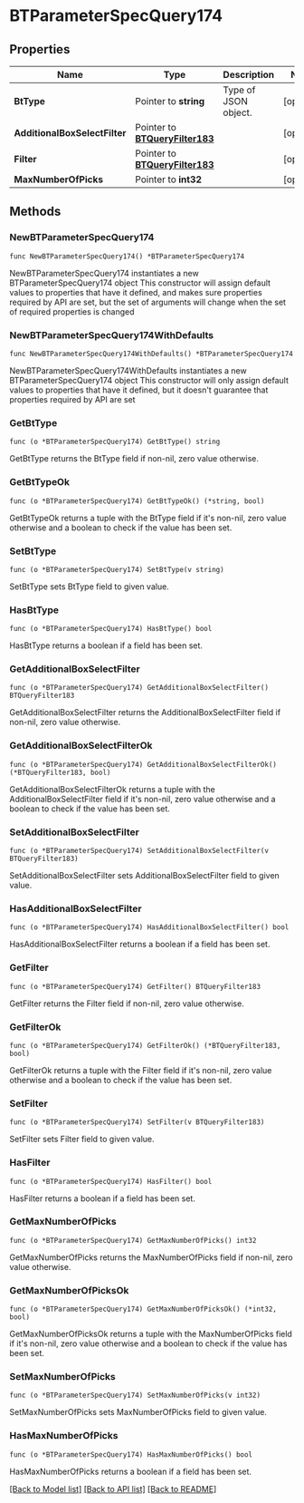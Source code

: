 # BTParameterSpecQuery174

## Properties

Name | Type | Description | Notes
------------ | ------------- | ------------- | -------------
**BtType** | Pointer to **string** | Type of JSON object. | [optional] 
**AdditionalBoxSelectFilter** | Pointer to [**BTQueryFilter183**](BTQueryFilter183.md) |  | [optional] 
**Filter** | Pointer to [**BTQueryFilter183**](BTQueryFilter183.md) |  | [optional] 
**MaxNumberOfPicks** | Pointer to **int32** |  | [optional] 

## Methods

### NewBTParameterSpecQuery174

`func NewBTParameterSpecQuery174() *BTParameterSpecQuery174`

NewBTParameterSpecQuery174 instantiates a new BTParameterSpecQuery174 object
This constructor will assign default values to properties that have it defined,
and makes sure properties required by API are set, but the set of arguments
will change when the set of required properties is changed

### NewBTParameterSpecQuery174WithDefaults

`func NewBTParameterSpecQuery174WithDefaults() *BTParameterSpecQuery174`

NewBTParameterSpecQuery174WithDefaults instantiates a new BTParameterSpecQuery174 object
This constructor will only assign default values to properties that have it defined,
but it doesn't guarantee that properties required by API are set

### GetBtType

`func (o *BTParameterSpecQuery174) GetBtType() string`

GetBtType returns the BtType field if non-nil, zero value otherwise.

### GetBtTypeOk

`func (o *BTParameterSpecQuery174) GetBtTypeOk() (*string, bool)`

GetBtTypeOk returns a tuple with the BtType field if it's non-nil, zero value otherwise
and a boolean to check if the value has been set.

### SetBtType

`func (o *BTParameterSpecQuery174) SetBtType(v string)`

SetBtType sets BtType field to given value.

### HasBtType

`func (o *BTParameterSpecQuery174) HasBtType() bool`

HasBtType returns a boolean if a field has been set.

### GetAdditionalBoxSelectFilter

`func (o *BTParameterSpecQuery174) GetAdditionalBoxSelectFilter() BTQueryFilter183`

GetAdditionalBoxSelectFilter returns the AdditionalBoxSelectFilter field if non-nil, zero value otherwise.

### GetAdditionalBoxSelectFilterOk

`func (o *BTParameterSpecQuery174) GetAdditionalBoxSelectFilterOk() (*BTQueryFilter183, bool)`

GetAdditionalBoxSelectFilterOk returns a tuple with the AdditionalBoxSelectFilter field if it's non-nil, zero value otherwise
and a boolean to check if the value has been set.

### SetAdditionalBoxSelectFilter

`func (o *BTParameterSpecQuery174) SetAdditionalBoxSelectFilter(v BTQueryFilter183)`

SetAdditionalBoxSelectFilter sets AdditionalBoxSelectFilter field to given value.

### HasAdditionalBoxSelectFilter

`func (o *BTParameterSpecQuery174) HasAdditionalBoxSelectFilter() bool`

HasAdditionalBoxSelectFilter returns a boolean if a field has been set.

### GetFilter

`func (o *BTParameterSpecQuery174) GetFilter() BTQueryFilter183`

GetFilter returns the Filter field if non-nil, zero value otherwise.

### GetFilterOk

`func (o *BTParameterSpecQuery174) GetFilterOk() (*BTQueryFilter183, bool)`

GetFilterOk returns a tuple with the Filter field if it's non-nil, zero value otherwise
and a boolean to check if the value has been set.

### SetFilter

`func (o *BTParameterSpecQuery174) SetFilter(v BTQueryFilter183)`

SetFilter sets Filter field to given value.

### HasFilter

`func (o *BTParameterSpecQuery174) HasFilter() bool`

HasFilter returns a boolean if a field has been set.

### GetMaxNumberOfPicks

`func (o *BTParameterSpecQuery174) GetMaxNumberOfPicks() int32`

GetMaxNumberOfPicks returns the MaxNumberOfPicks field if non-nil, zero value otherwise.

### GetMaxNumberOfPicksOk

`func (o *BTParameterSpecQuery174) GetMaxNumberOfPicksOk() (*int32, bool)`

GetMaxNumberOfPicksOk returns a tuple with the MaxNumberOfPicks field if it's non-nil, zero value otherwise
and a boolean to check if the value has been set.

### SetMaxNumberOfPicks

`func (o *BTParameterSpecQuery174) SetMaxNumberOfPicks(v int32)`

SetMaxNumberOfPicks sets MaxNumberOfPicks field to given value.

### HasMaxNumberOfPicks

`func (o *BTParameterSpecQuery174) HasMaxNumberOfPicks() bool`

HasMaxNumberOfPicks returns a boolean if a field has been set.


[[Back to Model list]](../README.md#documentation-for-models) [[Back to API list]](../README.md#documentation-for-api-endpoints) [[Back to README]](../README.md)


